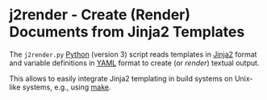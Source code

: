 # j2render - Create (Render) Documents from Jinja2 Templates

The `j2render.py` [Python](https://www.python.org/) (version 3) script
reads templates in [Jinja2](https://palletsprojects.com/p/jinja/) format
and variable definitions in [YAML](https://yaml.org/) format to create
(or *render*) textual output.

This allows to easily integrate Jinja2 templating
in build systems on Unix-like systems, e.g., using
[make](https://pubs.opengroup.org/onlinepubs/9699919799/utilities/make.html).
